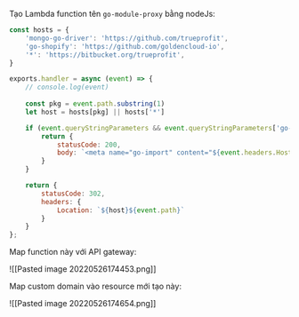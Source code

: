 Tạo Lambda function tên `go-module-proxy` bằng nodeJs:

```js
const hosts = {
    'mongo-go-driver': 'https://github.com/trueprofit',
    'go-shopify': 'https://github.com/goldencloud-io',
    '*': 'https://bitbucket.org/trueprofit',
}

exports.handler = async (event) => {
    // console.log(event)
    
    const pkg = event.path.substring(1)
    let host = hosts[pkg] || hosts['*']

    if (event.queryStringParameters && event.queryStringParameters['go-get'] == '1') {
        return {
            statusCode: 200,
            body: `<meta name="go-import" content="${event.headers.Host}${event.path} git ${host}${event.path}.git">`
        }
    }

    return {
        statusCode: 302,
        headers: {
            Location: `${host}${event.path}`
        }
    }
};
```

Map function này với API gateway:

![[Pasted image 20220526174453.png]]

Map custom domain vào resource mới tạo này:

![[Pasted image 20220526174654.png]]